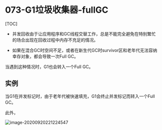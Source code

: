 # 073-G1垃圾收集器-fullGC

[TOC]

- 并发回收由于让应用程序和GC线程交替工作，总是不能完全避免在特别繁忙的场合出现在回收过程中内存不充足的情况。

- 如果在混合GC时空间不足，或者在新生代GC时survivor区和老年代无法容纳幸存对象，都会导致一次Full GC。

当遇到这种情况时，G1也会转入一个Full GC。

## 实例

当G1在并发标记时，由于老年代被快速填充，G1会终止并发标记而转入一个Full GC。

此外，

![image-20200920221224547](../../../assets/image-20200920221224547.png)

